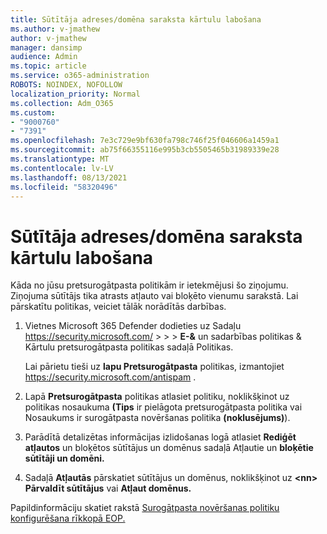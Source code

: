 ```yaml
---
title: Sūtītāja adreses/domēna saraksta kārtulu labošana
ms.author: v-jmathew
author: v-jmathew
manager: dansimp
audience: Admin
ms.topic: article
ms.service: o365-administration
ROBOTS: NOINDEX, NOFOLLOW
localization_priority: Normal
ms.collection: Adm_O365
ms.custom:
- "9000760"
- "7391"
ms.openlocfilehash: 7e3c729e9bf630fa798c746f25f046606a1459a1
ms.sourcegitcommit: ab75f66355116e995b3cb5505465b31989339e28
ms.translationtype: MT
ms.contentlocale: lv-LV
ms.lasthandoff: 08/13/2021
ms.locfileid: "58320496"
---
```

# <a name="fix-sender-addressdomain-list-rules"></a>Sūtītāja adreses/domēna saraksta kārtulu labošana

Kāda no jūsu pretsurogātpasta politikām ir ietekmējusi šo ziņojumu. Ziņojuma sūtītājs tika atrasts atļauto vai bloķēto vienumu sarakstā. Lai pārskatītu politikas, veiciet tālāk norādītās darbības.

1. Vietnes Microsoft 365 Defender dodieties uz Sadaļu <https://security.microsoft.com/>  \>  \>  \> **E-&**  un sadarbības politikas & Kārtulu pretsurogātpasta politikas sadaļā Politikas.

   Lai pārietu tieši uz **lapu Pretsurogātpasta** politikas, izmantojiet <https://security.microsoft.com/antispam> .

2. Lapā **Pretsurogātpasta** politikas atlasiet politiku, noklikšķinot uz politikas  nosaukuma **(Tips**  ir pielāgota pretsurogātpasta politika vai Nosaukums ir surogātpasta novēršanas politika **(noklusējums)**).
3. Parādītā detalizētas informācijas izlidošanas logā atlasiet **Rediģēt atļautos** un bloķētos sūtītājus un domēnus sadaļā Atļautie un **bloķētie sūtītāji un domēni.**
4. Sadaļā **Atļautās** pārskatiet sūtītājus un domēnus, noklikšķinot uz **\<nn\> Pārvaldīt sūtītājus** vai **Atļaut domēnus.**

Papildinformāciju skatiet rakstā [Surogātpasta novēršanas politiku konfigurēšana rīkkopā EOP.](https://docs.microsoft.com/microsoft-365/security/office-365-security/configure-your-spam-filter-policies)
